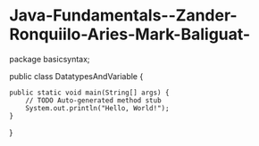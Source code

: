 # Java-Fundamentals--Zander-Ronquiilo-Aries-Mark-Baliguat-
package basicsyntax;

public class DatatypesAndVariable {

	public static void main(String[] args) {
		// TODO Auto-generated method stub
		System.out.println("Hello, World!");
	}

}
